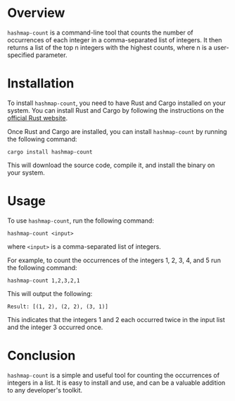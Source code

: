# Overview
`hashmap-count` is a command-line tool that counts the number of occurrences of each integer in a comma-separated list of integers. It then returns a list of the top n integers with the highest counts, where n is a user-specified parameter.

# Installation
To install `hashmap-count`, you need to have Rust and Cargo installed on your system. You can install Rust and Cargo by following the instructions on the [official Rust website](https://www.rust-lang.org/tools/install).

Once Rust and Cargo are installed, you can install `hashmap-count` by running the following command:
```
cargo install hashmap-count
```

This will download the source code, compile it, and install the binary on your system.

# Usage
To use `hashmap-count`, run the following command:
```
hashmap-count <input>
```
where `<input>` is a comma-separated list of integers.

For example, to count the occurrences of the integers 1, 2, 3, 4, and 5 run the following command:
```
hashmap-count 1,2,3,2,1
```
This will output the following:
```
Result: [(1, 2), (2, 2), (3, 1)]
```
This indicates that the integers 1 and 2 each occurred twice in the input list and the integer 3 occurred once.


# Conclusion
`hashmap-count` is a simple and useful tool for counting the occurrences of integers in a list. It is easy to install and use, and can be a valuable addition to any developer's toolkit.